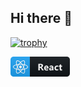 ## Hi there 👋

[![trophy](https://github-profile-trophy.vercel.app/?username=mohammad-esmaeilpour&theme=discord)](https://github.com/ryo-ma/github-profile-trophy)


  <svg width="95" height="32" viewBox="0 0 95 32" fill="none" xmlns="http://www.w3.org/2000/svg">
<path d="M90 0H31V32H90C92.7614 32 95 29.7614 95 27V5C95 2.23858 92.7614 0 90 0Z" fill="#0F1418"/>
<path d="M31 0H5C2.23858 0 0 2.23858 0 5V27C0 29.7614 2.23858 32 5 32H31V0Z" fill="#1DA1F2"/>
<path d="M23.6031 12.8184C23.35 12.734 23.0969 12.6543 22.8438 12.5793C22.8859 12.4059 22.9234 12.2324 22.9609 12.059C23.5375 9.26523 23.1578 7.01992 21.8781 6.2793C20.6453 5.57148 18.6344 6.30742 16.6 8.0793C16.3984 8.25273 16.2016 8.43555 16.0141 8.61836C15.8875 8.49648 15.7562 8.37461 15.625 8.25742C13.4922 6.36367 11.3547 5.5668 10.075 6.31211C8.84688 7.02461 8.48125 9.13867 8.99687 11.7824C9.04844 12.0449 9.10469 12.3027 9.17031 12.5652C8.87031 12.6496 8.575 12.7434 8.29844 12.8418C5.79531 13.709 4 15.0777 4 16.4934C4 17.9559 5.9125 19.423 8.51406 20.3137C8.725 20.384 8.93594 20.4543 9.15156 20.5152C9.08125 20.7965 9.02031 21.073 8.96406 21.359C8.47188 23.9605 8.85625 26.023 10.0844 26.7309C11.35 27.4621 13.4781 26.7121 15.55 24.898C15.7141 24.7527 15.8781 24.6027 16.0422 24.4434C16.2484 24.6449 16.4641 24.8371 16.6797 25.0246C18.6859 26.7496 20.6688 27.448 21.8922 26.7402C23.1578 26.009 23.5703 23.7918 23.0359 21.0918C22.9938 20.8855 22.9469 20.6746 22.8953 20.459C23.0453 20.4168 23.1906 20.3699 23.3359 20.323C26.0406 19.4277 28 17.9793 28 16.4934C28 15.073 26.1531 13.6949 23.6031 12.8184V12.8184ZM17.2609 8.83867C19.0047 7.31992 20.6313 6.72461 21.3719 7.15117C22.1641 7.60586 22.4687 9.44336 21.9719 11.8574C21.9391 12.0168 21.9063 12.1715 21.8641 12.3262C20.8234 12.0918 19.7687 11.923 18.7094 11.8293C18.1 10.9574 17.4344 10.123 16.7125 9.34023C16.8953 9.1668 17.0734 9.00273 17.2609 8.83867V8.83867ZM11.8375 18.9262C12.0766 19.334 12.3203 19.7418 12.5781 20.1402C11.8469 20.0605 11.1203 19.9434 10.4031 19.7887C10.6094 19.1137 10.8672 18.4152 11.1672 17.7027C11.3828 18.1152 11.6031 18.523 11.8375 18.9262V18.9262ZM10.4172 13.2871C11.0922 13.1371 11.8094 13.0152 12.5547 12.9215C12.3062 13.3105 12.0625 13.709 11.8328 14.1121C11.6031 14.5105 11.3781 14.9184 11.1672 15.3309C10.8719 14.6324 10.6234 13.948 10.4172 13.2871ZM11.7016 16.5168C12.0109 15.8699 12.3484 15.2371 12.7047 14.6137C13.0609 13.9902 13.4453 13.3855 13.8484 12.7902C14.5516 12.7387 15.2687 12.7105 16 12.7105C16.7313 12.7105 17.4531 12.7387 18.1516 12.7902C18.55 13.3809 18.9297 13.9855 19.2906 14.6043C19.6516 15.223 19.9891 15.8559 20.3078 16.498C19.9937 17.1449 19.6562 17.7824 19.2953 18.4105C18.9391 19.034 18.5594 19.6387 18.1609 20.2387C17.4625 20.2902 16.7359 20.3137 16 20.3137C15.2641 20.3137 14.5516 20.2902 13.8625 20.248C13.4547 19.6527 13.0703 19.0434 12.7094 18.4199C12.3484 17.7965 12.0156 17.1637 11.7016 16.5168ZM20.1672 18.9168C20.4062 18.5043 20.6313 18.0871 20.8516 17.6652C21.1516 18.3449 21.4141 19.034 21.6437 19.7418C20.9172 19.9059 20.1812 20.0324 19.4406 20.1168C19.6937 19.723 19.9328 19.3199 20.1672 18.9168ZM20.8422 15.3309C20.6219 14.9184 20.3969 14.5059 20.1625 14.1027C19.9328 13.7043 19.6938 13.3105 19.4453 12.9215C20.2 13.0152 20.9219 13.1418 21.5969 13.2965C21.3812 13.9902 21.1281 14.6652 20.8422 15.3309V15.3309ZM16.0094 10.0574C16.5016 10.5918 16.9656 11.1543 17.3969 11.7355C16.4687 11.6934 15.5359 11.6934 14.6078 11.7355C15.0672 11.1309 15.5406 10.5684 16.0094 10.0574ZM10.5719 7.18398C11.3594 6.72461 13.1078 7.38086 14.95 9.01211C15.0672 9.11523 15.1844 9.22773 15.3062 9.34023C14.5797 10.123 13.9094 10.9574 13.2953 11.8293C12.2359 11.923 11.1859 12.0871 10.1453 12.3168C10.0844 12.0777 10.0328 11.834 9.98125 11.5902C9.54062 9.32148 9.83125 7.61055 10.5719 7.18398V7.18398ZM9.42344 19.5402C9.22656 19.484 9.03438 19.423 8.84219 19.3574C7.84375 19.0434 6.70937 18.5465 5.88906 17.8949C5.41562 17.5668 5.09687 17.0605 5.00781 16.4934C5.00781 15.6355 6.48906 14.5387 8.62656 13.7934C8.89375 13.6996 9.16562 13.6152 9.4375 13.5355C9.75625 14.5527 10.1406 15.5512 10.5859 16.5168C10.1359 17.4965 9.74687 18.509 9.42344 19.5402V19.5402ZM14.8891 24.134C14.1156 24.8418 13.2203 25.4043 12.2453 25.7887C11.725 26.0371 11.125 26.0605 10.5906 25.8496C9.84531 25.4184 9.53594 23.7637 9.95781 21.5371C10.0094 21.2746 10.0656 21.0121 10.1313 20.7543C11.1813 20.9793 12.2406 21.134 13.3141 21.2137C13.9328 22.0902 14.6125 22.9293 15.3391 23.7168C15.1891 23.8621 15.0391 24.0027 14.8891 24.134ZM16.0375 22.9949C15.5594 22.4793 15.0812 21.9074 14.6172 21.2934C15.0672 21.3121 15.5312 21.3215 16 21.3215C16.4828 21.3215 16.9562 21.3121 17.425 21.2887C16.9937 21.884 16.5297 22.4512 16.0375 22.9949V22.9949ZM22.1641 24.4012C22.1219 24.973 21.8406 25.5074 21.3906 25.8684C20.6453 26.2996 19.0563 25.7371 17.3406 24.2652C17.1438 24.0965 16.9469 23.9137 16.7453 23.7262C17.4625 22.934 18.1234 22.0949 18.7234 21.2137C19.7969 21.1246 20.8656 20.9605 21.9203 20.7215C21.9672 20.9137 22.0094 21.1059 22.0469 21.2934C22.2766 22.3059 22.3141 23.3605 22.1641 24.4012V24.4012ZM23.0172 19.3621C22.8859 19.4043 22.7547 19.4465 22.6188 19.484C22.2906 18.4621 21.8875 17.4637 21.4234 16.4934C21.8734 15.5371 22.2531 14.5527 22.5719 13.5449C22.8156 13.6152 23.05 13.6902 23.275 13.7652C25.4594 14.5152 26.9922 15.6309 26.9922 16.484C26.9922 17.4027 25.3563 18.5887 23.0172 19.3621ZM16 18.659C17.1859 18.659 18.1469 17.698 18.1469 16.5121C18.1469 15.3262 17.1859 14.3652 16 14.3652C14.8141 14.3652 13.8531 15.3262 13.8531 16.5121C13.8531 17.698 14.8141 18.659 16 18.659Z" fill="white"/>
<path d="M53.3236 22H50.6063L48.973 19.2974C48.8509 19.0923 48.7337 18.9092 48.6214 18.748C48.5091 18.5869 48.3944 18.4502 48.2772 18.3379C48.1649 18.2207 48.0453 18.1328 47.9183 18.0742C47.7962 18.0107 47.662 17.979 47.5155 17.979H46.8783V22H44.5126V11.4971H48.2626C50.8114 11.4971 52.0858 12.4492 52.0858 14.3535C52.0858 14.7197 52.0296 15.0591 51.9173 15.3716C51.805 15.6792 51.6463 15.9575 51.4413 16.2065C51.2362 16.4556 50.9872 16.6704 50.6942 16.8511C50.4061 17.0317 50.0838 17.1733 49.7274 17.2759V17.3052C49.8837 17.354 50.035 17.4346 50.1815 17.5469C50.328 17.6543 50.4696 17.7812 50.6063 17.9277C50.743 18.0742 50.8724 18.2329 50.9945 18.4038C51.1214 18.5698 51.2362 18.7334 51.3387 18.8945L53.3236 22ZM46.8783 13.2695V16.1919H47.9037C48.4115 16.1919 48.8192 16.0454 49.1268 15.7524C49.4393 15.4546 49.5956 15.0859 49.5956 14.6465C49.5956 13.7285 49.0462 13.2695 47.9476 13.2695H46.8783ZM60.8864 18.9092H55.9938C56.072 19.998 56.758 20.5425 58.0519 20.5425C58.8771 20.5425 59.6022 20.3472 60.2272 19.9565V21.6265C59.5339 21.9976 58.633 22.1831 57.5246 22.1831C56.3137 22.1831 55.3737 21.8486 54.7048 21.1797C54.0358 20.5059 53.7013 19.5684 53.7013 18.3672C53.7013 17.1221 54.0627 16.1357 54.7853 15.4082C55.508 14.6807 56.3967 14.3169 57.4513 14.3169C58.5451 14.3169 59.3898 14.6416 59.9855 15.291C60.5861 15.9404 60.8864 16.8218 60.8864 17.9351V18.9092ZM58.7404 17.4883C58.7404 16.4141 58.3058 15.877 57.4367 15.877C57.0656 15.877 56.7433 16.0308 56.4699 16.3384C56.2013 16.646 56.0378 17.0293 55.9792 17.4883H58.7404ZM68.6836 22H66.4937V20.9233H66.4644C65.9614 21.7632 65.2168 22.1831 64.2305 22.1831C63.5029 22.1831 62.9292 21.978 62.5093 21.5679C62.0942 21.1528 61.8867 20.6011 61.8867 19.9126C61.8867 18.4575 62.7485 17.6177 64.4722 17.3931L66.5083 17.1221C66.5083 16.3018 66.064 15.8916 65.1753 15.8916C64.2817 15.8916 63.4321 16.1577 62.6265 16.6899V14.9468C62.9487 14.7808 63.3882 14.6343 63.9448 14.5073C64.5063 14.3804 65.0166 14.3169 65.4756 14.3169C67.6143 14.3169 68.6836 15.3838 68.6836 17.5176V22ZM66.5083 18.9531V18.4478L65.146 18.6235C64.394 18.7212 64.0181 19.0605 64.0181 19.6416C64.0181 19.9053 64.1084 20.1226 64.2891 20.2935C64.4746 20.4595 64.7236 20.5425 65.0361 20.5425C65.4707 20.5425 65.8247 20.3936 66.0981 20.0957C66.3716 19.793 66.5083 19.4121 66.5083 18.9531ZM76.3782 21.729C75.8558 22.0317 75.1014 22.1831 74.1151 22.1831C72.9627 22.1831 72.0301 21.834 71.3172 21.1357C70.6043 20.4375 70.2479 19.5366 70.2479 18.4331C70.2479 17.1587 70.6287 16.1553 71.3904 15.4229C72.1571 14.6855 73.18 14.3169 74.4593 14.3169C75.3431 14.3169 75.9827 14.4341 76.3782 14.6685V16.6313C75.8948 16.27 75.3553 16.0894 74.7596 16.0894C74.0955 16.0894 73.5682 16.2847 73.1776 16.6753C72.7918 17.061 72.5989 17.5957 72.5989 18.2793C72.5989 18.9434 72.7845 19.4658 73.1556 19.8467C73.5267 20.2227 74.0369 20.4106 74.6863 20.4106C75.2625 20.4106 75.8265 20.23 76.3782 19.8687V21.729ZM82.6154 21.9121C82.2736 22.0928 81.7584 22.1831 81.07 22.1831C79.4391 22.1831 78.6237 21.3359 78.6237 19.6416V16.2065H77.4079V14.5H78.6237V12.8813L80.9308 12.2222V14.5H82.6154V16.2065H80.9308V19.2388C80.9308 20.02 81.2409 20.4106 81.861 20.4106C82.1051 20.4106 82.3566 20.3398 82.6154 20.1982V21.9121Z" fill="white"/>
<path d="M90 0H5C2.23858 0 0 2.23858 0 5V27C0 29.7614 2.23857 32 5 32H90C92.7614 32 95 29.7614 95 27V5C95 2.23858 92.7614 0 90 0Z" fill="url(#paint0_linear)"/>
<defs>
<linearGradient id="paint0_linear" x1="0" y1="0" x2="0" y2="32" gradientUnits="userSpaceOnUse">
<stop stop-color="#BBBBBB" stop-opacity="0.1"/>
<stop offset="1" stop-opacity="0.1"/>
</linearGradient>
</defs>
</svg>

